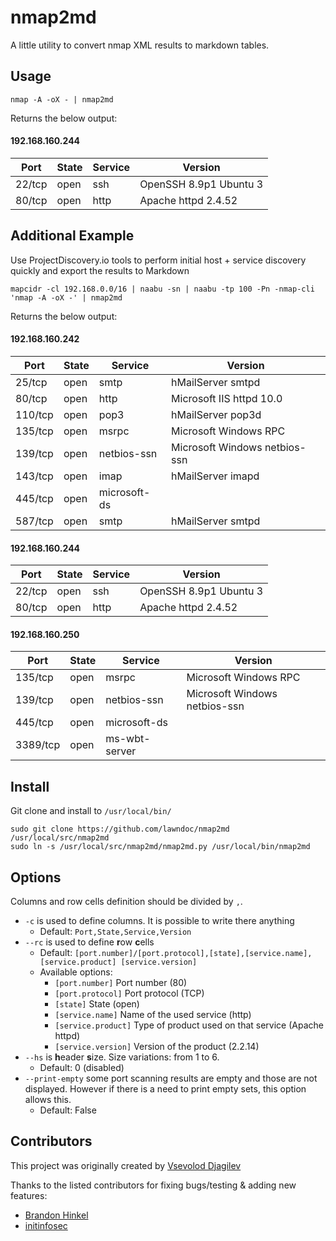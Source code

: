 # nmap2md

A little utility to convert nmap XML results to markdown tables.

## Usage

```
nmap -A -oX - | nmap2md
```

Returns the below output:

#### 192.168.160.244

| Port | State | Service | Version |
|------|-------|---------|---------|
| 22/tcp | open | ssh | OpenSSH 8.9p1 Ubuntu 3 |
| 80/tcp | open | http | Apache httpd 2.4.52 |

## Additional Example

Use ProjectDiscovery.io tools to perform initial host + service discovery quickly and export the results to Markdown

```
mapcidr -cl 192.168.0.0/16 | naabu -sn | naabu -tp 100 -Pn -nmap-cli 'nmap -A -oX -' | nmap2md
```

Returns the below output:

#### 192.168.160.242

| Port | State | Service | Version |
|------|-------|---------|---------|
| 25/tcp | open | smtp | hMailServer smtpd  |
| 80/tcp | open | http | Microsoft IIS httpd 10.0 |
| 110/tcp | open | pop3 | hMailServer pop3d  |
| 135/tcp | open | msrpc | Microsoft Windows RPC  |
| 139/tcp | open | netbios-ssn | Microsoft Windows netbios-ssn  |
| 143/tcp | open | imap | hMailServer imapd  |
| 445/tcp | open | microsoft-ds |   |
| 587/tcp | open | smtp | hMailServer smtpd  |


#### 192.168.160.244

| Port | State | Service | Version |
|------|-------|---------|---------|
| 22/tcp | open | ssh | OpenSSH 8.9p1 Ubuntu 3 |
| 80/tcp | open | http | Apache httpd 2.4.52 |


#### 192.168.160.250

| Port | State | Service | Version |
|------|-------|---------|---------|
| 135/tcp | open | msrpc | Microsoft Windows RPC  |
| 139/tcp | open | netbios-ssn | Microsoft Windows netbios-ssn  |
| 445/tcp | open | microsoft-ds |   |
| 3389/tcp | open | ms-wbt-server |   |

## Install

Git clone and install to `/usr/local/bin/`

```
sudo git clone https://github.com/lawndoc/nmap2md /usr/local/src/nmap2md
sudo ln -s /usr/local/src/nmap2md/nmap2md.py /usr/local/bin/nmap2md
```

## Options

Columns and row cells definition should be divided by `,`.

* `-c` is used to define columns. It is possible to write there anything
    * Default: `Port,State,Service,Version`
* `--rc` is used to define **r**ow **c**ells
    * Default: `[port.number]/[port.protocol],[state],[service.name],[service.product] [service.version]`
    * Available options:
        * `[port.number]` Port number (80) 
        * `[port.protocol]` Port protocol (TCP)
        * `[state]` State (open)
        * `[service.name]` Name of the used service (http)
        * `[service.product]` Type of product used on that service (Apache httpd)
        * `[service.version]` Version of the product (2.2.14)
* `--hs` is **h**eader **s**ize. Size variations: from 1 to 6.
    * Default: 0 (disabled)
* `--print-empty` some port scanning results are empty and those are not displayed. However if there is a need to print empty sets, this option allows this.
    * Default: False

## Contributors

This project was originally created by [Vsevolod Djagilev](https://github.com/vdjagilev)

Thanks to the listed contributors for fixing bugs/testing & adding new features:

* [Brandon Hinkel](https://github.com/b4ndit)
* [initinfosec](https://github.com/initinfosec)
